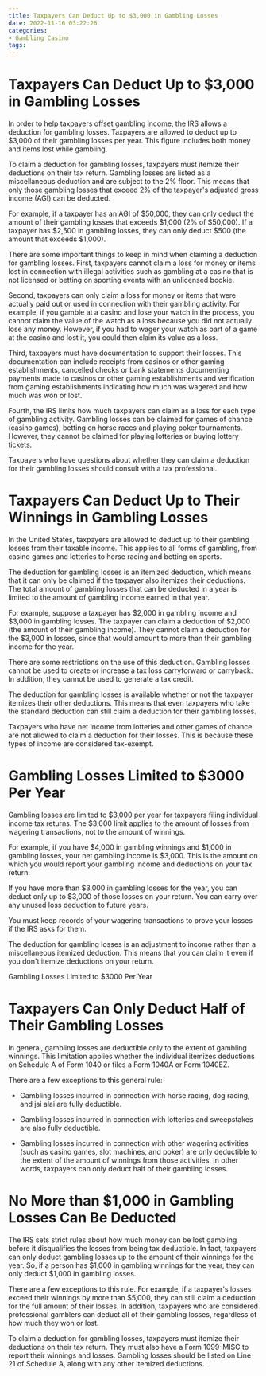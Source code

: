 ```yaml
---
title: Taxpayers Can Deduct Up to $3,000 in Gambling Losses
date: 2022-11-16 03:22:26
categories:
- Gambling Casino
tags:
---
```



#  Taxpayers Can Deduct Up to $3,000 in Gambling Losses

In order to help taxpayers offset gambling income, the IRS allows a deduction for gambling losses. Taxpayers are allowed to deduct up to $3,000 of their gambling losses per year. This figure includes both money and items lost while gambling.

To claim a deduction for gambling losses, taxpayers must itemize their deductions on their tax return. Gambling losses are listed as a miscellaneous deduction and are subject to the 2% floor. This means that only those gambling losses that exceed 2% of the taxpayer's adjusted gross income (AGI) can be deducted.

For example, if a taxpayer has an AGI of $50,000, they can only deduct the amount of their gambling losses that exceeds $1,000 (2% of $50,000). If a taxpayer has $2,500 in gambling losses, they can only deduct $500 (the amount that exceeds $1,000).

There are some important things to keep in mind when claiming a deduction for gambling losses. First, taxpayers cannot claim a loss for money or items lost in connection with illegal activities such as gambling at a casino that is not licensed or betting on sporting events with an unlicensed bookie.

Second, taxpayers can only claim a loss for money or items that were actually paid out or used in connection with their gambling activity. For example, if you gamble at a casino and lose your watch in the process, you cannot claim the value of the watch as a loss because you did not actually lose any money. However, if you had to wager your watch as part of a game at the casino and lost it, you could then claim its value as a loss.

Third, taxpayers must have documentation to support their losses. This documentation can include receipts from casinos or other gaming establishments, cancelled checks or bank statements documenting payments made to casinos or other gaming establishments and verification from gaming establishments indicating how much was wagered and how much was won or lost.

Fourth, the IRS limits how much taxpayers can claim as a loss for each type of gambling activity. Gambling losses can be claimed for games of chance (casino games), betting on horse races and playing poker tournaments. However, they cannot be claimed for playing lotteries or buying lottery tickets.

Taxpayers who have questions about whether they can claim a deduction for their gambling losses should consult with a tax professional.

#  Taxpayers Can Deduct Up to Their Winnings in Gambling Losses

In the United States, taxpayers are allowed to deduct up to their gambling losses from their taxable income. This applies to all forms of gambling, from casino games and lotteries to horse racing and betting on sports.

The deduction for gambling losses is an itemized deduction, which means that it can only be claimed if the taxpayer also itemizes their deductions. The total amount of gambling losses that can be deducted in a year is limited to the amount of gambling income earned in that year.

For example, suppose a taxpayer has $2,000 in gambling income and $3,000 in gambling losses. The taxpayer can claim a deduction of $2,000 (the amount of their gambling income). They cannot claim a deduction for the $3,000 in losses, since that would amount to more than their gambling income for the year.

There are some restrictions on the use of this deduction. Gambling losses cannot be used to create or increase a tax loss carryforward or carryback. In addition, they cannot be used to generate a tax credit.

The deduction for gambling losses is available whether or not the taxpayer itemizes their other deductions. This means that even taxpayers who take the standard deduction can still claim a deduction for their gambling losses.

Taxpayers who have net income from lotteries and other games of chance are not allowed to claim a deduction for their losses. This is because these types of income are considered tax-exempt.

#  Gambling Losses Limited to $3000 Per Year

Gambling losses are limited to $3,000 per year for taxpayers filing individual income tax returns. The $3,000 limit applies to the amount of losses from wagering transactions, not to the amount of winnings.

For example, if you have $4,000 in gambling winnings and $1,000 in gambling losses, your net gambling income is $3,000. This is the amount on which you would report your gambling income and deductions on your tax return.

If you have more than $3,000 in gambling losses for the year, you can deduct only up to $3,000 of those losses on your return. You can carry over any unused loss deduction to future years.

You must keep records of your wagering transactions to prove your losses if the IRS asks for them. 

The deduction for gambling losses is an adjustment to income rather than a miscellaneous itemized deduction. This means that you can claim it even if you don't itemize deductions on your return.

Gambling Losses Limited to $3000 Per Year

#  Taxpayers Can Only Deduct Half of Their Gambling Losses

In general, gambling losses are deductible only to the extent of gambling winnings. This limitation applies whether the individual itemizes deductions on Schedule A of Form 1040 or files a Form 1040A or Form 1040EZ.

There are a few exceptions to this general rule:


- Gambling losses incurred in connection with horse racing, dog racing, and jai alai are fully deductible.

- Gambling losses incurred in connection with lotteries and sweepstakes are also fully deductible.

- Gambling losses incurred in connection with other wagering activities (such as casino games, slot machines, and poker) are only deductible to the extent of the amount of winnings from those activities. In other words, taxpayers can only deduct half of their gambling losses.

#  No More than $1,000 in Gambling Losses Can Be Deducted

The IRS sets strict rules about how much money can be lost gambling before it disqualifies the losses from being tax deductible. In fact, taxpayers can only deduct gambling losses up to the amount of their winnings for the year. So, if a person has $1,000 in gambling winnings for the year, they can only deduct $1,000 in gambling losses.

There are a few exceptions to this rule. For example, if a taxpayer's losses exceed their winnings by more than $5,000, they can still claim a deduction for the full amount of their losses. In addition, taxpayers who are considered professional gamblers can deduct all of their gambling losses, regardless of how much they won or lost.

To claim a deduction for gambling losses, taxpayers must itemize their deductions on their tax return. They must also have a Form 1099-MISC to report their winnings and losses. Gambling losses should be listed on Line 21 of Schedule A, along with any other itemized deductions.